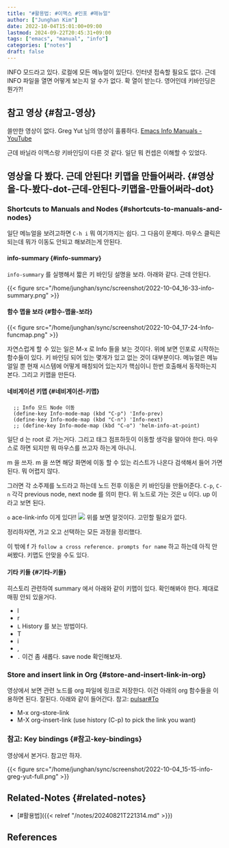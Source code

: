 ```yaml
---
title: "#활용법: #이맥스 #인포 #매뉴얼"
author: ["Junghan Kim"]
date: 2022-10-04T15:01:00+09:00
lastmod: 2024-09-22T20:45:31+09:00
tags: ["emacs", "manual", "info"]
categories: ["notes"]
draft: false
---
```


INFO 모드라고 있다. 로컬에 모든 메뉴얼이 있단다. 인터넷 접속할 필요도 없다. 근데 INFO 파일을 열면 어떻게 보는지 알 수가 없다. 확 열이 받는다. 영어인데 키바인딩은 뭔가?!


## 참고 영상 {#참고-영상}

쓸만한 영상이 없다. Greg Yut 님의 영상이 훌륭하다. [Emacs Info Manuals - YouTube](https://youtu.be/ozrGXYQIBHg)

근데 바닐라 이맥스랑 키바인딩이 다른 것 같다. 일단 뭐 컨셉은 이해할 수 있었다.


## 영상을 다 봤다. 근데 안된다! 키맵을 만들어써라. {#영상을-다-봤다-dot-근데-안된다-키맵을-만들어써라-dot}


### Shortcuts to Manuals and Nodes {#shortcuts-to-manuals-and-nodes}

일단 메뉴얼을 보려고하면 `C-h i` 뭐 여기까지는 쉽다. 그 다음이 문제다. 마우스 클릭은 되는데 뭐가 이동도 안되고 해보려는게 안된다.


#### info-summary {#info-summary}

`info-summary` 를 실행해서 짧은 키 바인딩 설명을 보라. 아래와 같다. 근데 안된다.

{{< figure src="/home/junghan/sync/screenshot/2022-10-04_16-33-info-summary.png" >}}


#### 함수 맵을 보라 {#함수-맵을-보라}

{{< figure src="/home/junghan/sync/screenshot/2022-10-04_17-24-Info-funcmap.png" >}}

자연스럽게 할 수 있는 일은 M-x 로 Info 들을 보는 것이다. 위에 보면 인포로 시작하는 함수들이 있다. 키 바인딩 되어 있는 몇개가 있고 없는 것이 대부분이다. 메뉴얼은 메뉴얼일 뿐 현재 시스템에 어떻게 매칭되어 있는지가 핵심이니 한번 호출해서 동작하는지 본다. 그리고 키맵을 만든다.


#### 네비게이션 키맵 {#네비게이션-키맵}

```text
  ;; Info 모드 Node 이동
  (define-key Info-mode-map (kbd "C-p") 'Info-prev)
  (define-key Info-mode-map (kbd "C-n") 'Info-next)
  ;; (define-key Info-mode-map (kbd "C-o") 'helm-info-at-point)
```

일단 d 는 root 로 가는거다. 그리고 태그 점프하듯이 이동할 생각을 말아야 한다. 마우스로 하면 되지만 뭐 마우스를 쓰고자 하는게 아니니.

m 을 쓰자. m 을 쓰면 해당 화면에 이동 할 수 있는 리스트가 나온다 검색해서 들어 가면 된다. 뭐 어렵지 않다.

그러면 각 소주제를 노드라고 하는데 노드 전후 이동은 키 바인딩을 만들어준다. `C-p`, `C-n` 각각 previous node, next node 를 의미 한다. 위 노드로 가는 것은 u 이다. up 이라고 보면 된다.

`o` ace-link-info 이게 있다!! ![](/home/junghan/sync/screenshot/2022-10-04_19-09-ace-link-info.png) 위를 보면 알것이다. 고민할 필요가 없다.

정리하자면, 가고 오고 선택하는 모든 과정을 정리했다.

이 밖에 f 가 `follow a cross reference. prompts for name` 하고 하는데 아직 안써봤다. 키맵도 안맞을 수도 있다.


#### 기타 키들 {#기타-키들}

히스토리 관련하여 summary 에서 아래와 같이 키맵이 있다. 확인해봐야 한다. 제대로 매핑 안되 있을거다.

-   l
-   r
-   `L` History 를 보는 방법이다.
-   T
-   i
-   ,
-   `.` 이건 좀 새롭다. save node 확인해보자.


### Store and insert link in Org {#store-and-insert-link-in-org}

영상에서 보면 관련 노드를 org 파일에 링크로 저장한다. 이건 아래의 org 함수들을 이용하면 된다. 잘된다. 아래와 같이 들어간다. 참고: [pulsar#To](pulsar.html "Emacs Lisp: (info \"(pulsar) Top\")")

-   M-x org-store-link
-   M-X org-insert-link (use history (C-p) to pick the link you want)


### 참고: Key bindings {#참고-key-bindings}

영상에서 본거다. 참고만 하자.

{{< figure src="/home/junghan/sync/screenshot/2022-10-04_15-15-info-greg-yut-full.png" >}}


## Related-Notes {#related-notes}

-   [#활용법]({{< relref "/notes/20240821T221314.md" >}})

## References

<style>.csl-entry{text-indent: -1.5em; margin-left: 1.5em;}</style><div class="csl-bib-body">
</div>
